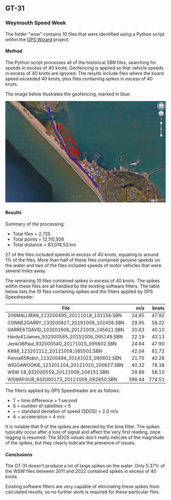 ## GT-31

### Weymouth Speed Week

The folder "wsw" contains 10 files that were identified using a Python script within the [GPS Wizard](https://logiqx.github.io/gps-wizard/) project.



#### Method

The Python script processes all of the historical SBN files, searching for speeds in excess of 40 knots. Geofencing is applied so that vehicle speeds in excess of 40 knots are ignored. The results include files where the board speed exceeded 40 knots, plus files containing spikes in excess of 40 knots.

The image below illustrates the geofencing, marked in blue:

![THOMP49NEIL_123200930_20191011_084954](img/THOMP49NEIL_123200930_20191011_084954.jpg)



#### Results

Summary of the processing:

- Total files = 2,725
- Total points = 12,110,508
- Total distance = 83,014.53 km

27 of the files included speeds in excess of 40 knots, equating to around 1% of the files. More than half of these files contained genuine speeds on the water and two of the files included speeds of motor vehicles that were several miles away.

The remaining 10 files contained spikes in excess of 40 knots. The spikes within these files are all handled by the existing software filters. The table below lists the 10 files containing spikes and the filters applied by GPS Speedreader:

| File                                       | m/s    | knots  | km/h    | Filters | SDOS | Sats | HDOP |
| ------------------------------------------ | -----: | -----: | ------: | :-----: | ----: | :--: | --: |
| 206MALLMAN_113200495_20111018_131156.SBN   | 24.65  | 47.92  | 88.74   | T       | 1.827 | 9    | 1.2  |
| CONNE2GARRY_133200827_20191009_102438.SBN  | 29.95  | 58.22  | 107.82  | TS      | 1.497 | 4    | 2.2  |
| GARRE67DAVID_103201606_20121009_145611.SBN | 20.63  | 40.10  | 74.27   | TS      | 1.497 | 4    | 2.2  |
| Hardy41James_932000585_20151006_095149.SBN | 22.19  | 43.13  | 79.88   | T+      | 2.780 | 6    | 2.0  |
| Jenki36Paul_932000540_20171015_095602.SBN  | 24.64  | 47.90  | 88.70   | TS+     | 4.957 | 4    | 2.8  |
| K888_123201112_20121009_085502.SBN         | 42.04  | 81.72  | 151.34  | TA+     | 3.071 | 7    | 0.8  |
| Penna65Robin_113200494_20141023_090602.SBN | 21.75  | 42.28  | 78.30   | T+      | 2.605 | 7    | 1.2  |
| WIGGAWOOKIE_123201104_20121010_100627.SBN  | 40.32  | 78.38  | 145.15  | T+      | 2.449 | 6    | 1.6  |
| WSW  18_932000559_20121009_104151.SBN      | 29.89  | 58.10  | 107.60  | T+      | 4.957 | 5    | 3.0  |
| WSWAFOUR_932000173_20121009_092850.SBN     | 398.44 | 774.51 | 1434.38 | A       | 1.419 | 8    | 1.0  |

The filters applied by GPS Speedreader are as follows:

- T = time difference > 1 second
- S = number of satellites < 5
- \+ = standard deviation of speed (SDOS) > 2.0 m/s
- A = acceleration > 4 m/s

It is notable that 9 of the spikes are detected by the time filter. The spikes typically occur after a loss of signal and affect the very first reading, once logging is resumed. The SDOS values don't really indicate of the magnitude of the spikes, but they clearly indicate the presence of issues.



#### Conclusions

The GT-31 doesn't produce a lot of large spikes on the water. Only 0.37% of the WSW files between 2011 and 2022 contained spikes in excess of 40 knots.

Existing software filters are very capable of eliminating these spikes from calculated results, so no further work is required for these particular files.
